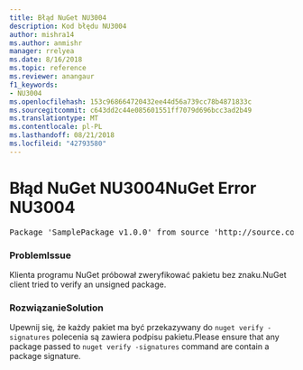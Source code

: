 ```yaml
---
title: Błąd NuGet NU3004
description: Kod błędu NU3004
author: mishra14
ms.author: anmishr
manager: rrelyea
ms.date: 8/16/2018
ms.topic: reference
ms.reviewer: anangaur
f1_keywords:
- NU3004
ms.openlocfilehash: 153c968664720432ee44d56a739cc78b4871833c
ms.sourcegitcommit: c643dd2c44e085601551ff7079d696bcc3ad2b49
ms.translationtype: MT
ms.contentlocale: pl-PL
ms.lasthandoff: 08/21/2018
ms.locfileid: "42793580"
---
```

# <a name="nuget-error-nu3004"></a><span data-ttu-id="0d9a8-103">Błąd NuGet NU3004</span><span class="sxs-lookup"><span data-stu-id="0d9a8-103">NuGet Error NU3004</span></span>

<pre>Package 'SamplePackage v1.0.0' from source 'http://source.com/index.json': The package is not signed.</pre>

### <a name="issue"></a><span data-ttu-id="0d9a8-104">Problem</span><span class="sxs-lookup"><span data-stu-id="0d9a8-104">Issue</span></span>

<span data-ttu-id="0d9a8-105">Klienta programu NuGet próbował zweryfikować pakietu bez znaku.</span><span class="sxs-lookup"><span data-stu-id="0d9a8-105">NuGet client tried to verify an unsigned package.</span></span>


### <a name="solution"></a><span data-ttu-id="0d9a8-106">Rozwiązanie</span><span class="sxs-lookup"><span data-stu-id="0d9a8-106">Solution</span></span>

<span data-ttu-id="0d9a8-107">Upewnij się, że każdy pakiet ma być przekazywany do `nuget verify -signatures` polecenia są zawiera podpisu pakietu.</span><span class="sxs-lookup"><span data-stu-id="0d9a8-107">Please ensure that any package passed to `nuget verify -signatures` command are contain a package signature.</span></span>


